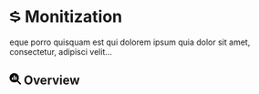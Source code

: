 # <img src="https://raw.githubusercontent.com/vishaldhole173/pro-stream-documentation/main/fontawesome/svgs/solid/dollar-sign.svg" width="20" height="20"> Monitization

eque porro quisquam est qui dolorem ipsum quia dolor sit amet, consectetur, adipisci velit...

## <img src="https://raw.githubusercontent.com/vishaldhole173/pro-stream-documentation/main/fontawesome/svgs/solid/magnifying-glass-chart.svg" width="20" height="20"> Overview
